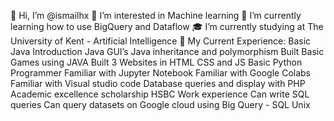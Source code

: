👋 Hi, I’m @ismailhx
👀 I’m interested in Machine learning 
🌱 I’m currently learning how to use BigQuery and Dataflow
🎓 I’m currently studying at The University of Kent - Artificial Intelligence
📝 My Current Experience:
Basic Java Introduction 
Java GUI’s
Java inheritance and polymorphism 
Built Basic Games using JAVA
Built 3 Websites in HTML CSS and JS
Basic Python Programmer 
Familiar with Jupyter Notebook
Familiar with Google Colabs
Familiar with Visual studio code
Database queries and display with PHP
Academic excellence scholarship 
HSBC Work experience
Can write SQL queries 
Can query datasets on Google cloud using Big Query - SQL
Unix


<!---
ismailhx/ismailhx is a ✨ special ✨ repository because its `README.md` (this file) appears on your GitHub profile.
You can click the Preview link to take a look at your changes.
--->
